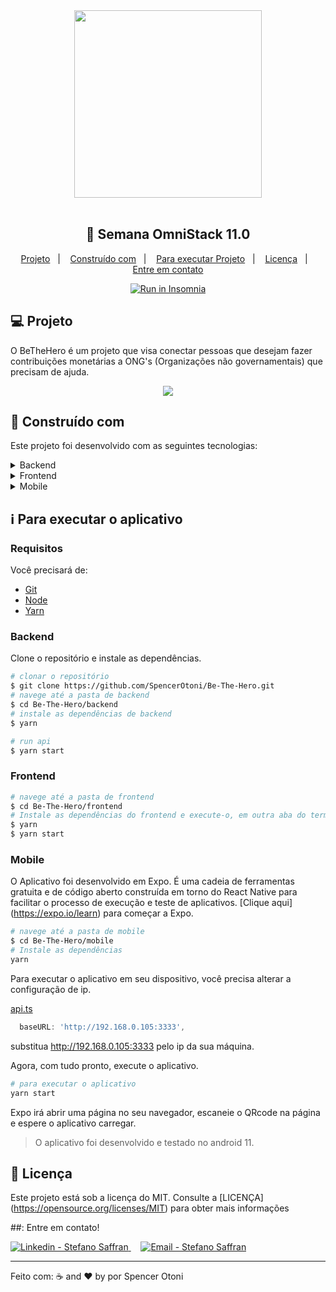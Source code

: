 <div align="center">
   <img src="https://res.cloudinary.com/stefanosaffran/image/upload/v1585169085/adouxx0pljljlfdvlhhd.svg" width="300"/>
</div>

<br />

<h2 align="center">
   🚀 Semana OmniStack 11.0
</h2>

<!-- <p align="center">
  <img alt="Project programing languages count" src="https://img.shields.io/github/languages/count/StefanoSaffran/ecoleta?color=34cb79">
   <img alt="Repository size" src="https://img.shields.io/github/repo-size/StefanoSaffran/ecoleta?color=34cb79">
  <img alt="Last commit on GitHub" src="https://img.shields.io/github/last-commit/StefanoSaffran/ecoleta?color=34cb79">
  <img alt="Made by Stefano" src="https://img.shields.io/badge/made%20by-StefanoSaffran-%20?color=34cb79">
  <img alt="Project top programing language" src="https://img.shields.io/github/languages/top/StefanoSaffran/ecoleta?color=34cb79">
  <img alt="GitHub license" src="https://img.shields.io/github/license/StefanoSaffran/ecoleta?color=34cb79">
</p> 

-->

<p align="center">
  <a href="#computer-project">Projeto</a>&nbsp;&nbsp;&nbsp;|&nbsp;&nbsp;&nbsp;
  <a href="#rocket-built-with">Construído com</a>&nbsp;&nbsp;&nbsp;|&nbsp;&nbsp;&nbsp;
  <a href="#information_source-how-to-run">Para executar Projeto</a>&nbsp;&nbsp;&nbsp;|&nbsp;&nbsp;&nbsp;
  <a href="#memo-license">Licença</a>&nbsp;&nbsp;&nbsp;|&nbsp;&nbsp;&nbsp;
  <a href="#mailbox_with_mail-get-in-touch">Entre em contato</a>
  </p>

<p align="center">
  <a href="https://insomnia.rest/run/?label=Run%20in%20Insomnia&uri=https%3A%2F%2Fraw.githubusercontent.com%2FStefanoSaffran%2Fecoleta%2Fmaster%2FInsomnia_2020-06-06.json" target="_blank"><img src="https://insomnia.rest/images/run.svg" alt="Run in Insomnia">
  </a>
</p>

## :computer: Projeto  

 O BeTheHero é um projeto que visa conectar pessoas que desejam fazer contribuições monetárias a ONG's (Organizações não governamentais) que precisam de ajuda.

 <p align="center">
 <img src="https://res.cloudinary.com/stefanosaffran/image/upload/v1585399751/Omnistack/mehj7vvtwwnzyxgqc4em.gif">
</p>

## :rocket: Construído com

Este projeto foi desenvolvido com as seguintes tecnologias:

<details>
  <summary>Backend</summary>

-   [Node.js](https://nodejs.org/)
-   [Express](https://expressjs.com/)
-   [knex](https://knexjs.org/)
-   [sqlite3](https://sqlite.org/index.html)
-   [Cors](https://www.npmjs.com/package/cors)
-   [VS Code](https://code.visualstudio.com/)

</details>

<details>
  <summary>Frontend</summary>

-   [React](https://pt-br.reactjs.org/)
-   [Styled Components](https://styled-components.com/)
-   [Axios](https://www.npmjs.com/package/axios)
-   [React Icons](https://react-icons.netlify.com/#/)
-   [ESLint](https://eslint.org/)
-   [VS Code](https://code.visualstudio.com/)

</details>

<details>
  <summary>Mobile</summary>

-   [React](https://pt-br.reactjs.org/)
-   [React Native](https://reactnative.dev/)
-   [Expo](https://expo.io/learn)
-   [Styled Components](https://styled-components.com/)
-   [React Navigation](https://reactnavigation.org/)
-   [Axios](https://www.npmjs.com/package/axios)
-   [Expo Mail Composer](https://docs.expo.io/versions/latest/sdk/mail-composer/)
-   [VS Code](https://code.visualstudio.com/)

</details>

## :information_source: Para executar o aplicativo

### Requisitos

Você precisará de:
* [Git](https://git-scm.com)
* [Node](https://nodejs.org/)
* [Yarn](https://yarnpkg.com/) 

### Backend
Clone o repositório e instale as dependências.
```bash
# clonar o repositório
$ git clone https://github.com/SpencerOtoni/Be-The-Hero.git
# navege até a pasta de backend
$ cd Be-The-Hero/backend
# instale as dependências de backend 
$ yarn
```

```bash
# run api
$ yarn start
```

### Frontend

```bash
# navege até a pasta de frontend
$ cd Be-The-Hero/frontend
# Instale as dependências do frontend e execute-o, em outra aba do terminal. 
$ yarn
$ yarn start
```

### Mobile

O Aplicativo foi desenvolvido em Expo. É uma cadeia de ferramentas gratuita e de código aberto construída em torno do React Native para facilitar o processo de execução e teste de aplicativos. [Clique aqui] (https://expo.io/learn) para começar a Expo.

```bash
# navege até a pasta de mobile
$ cd Be-The-Hero/mobile
# Instale as dependências
yarn
```

Para executar o aplicativo em seu dispositivo, você precisa alterar a configuração de ip.

[api.ts](https://github.com/SpencerOtoni/Be-The-Hero/blob/master/mobile/src/services/api.js)
```javascript
  baseURL: 'http://192.168.0.105:3333',
```
substitua http://192.168.0.105:3333 pelo ip da sua máquina.

Agora, com tudo pronto, execute o aplicativo.

```bash
# para executar o aplicativo
yarn start
```
Expo irá abrir uma página no seu navegador, escaneie o QRcode na página e espere o aplicativo carregar.

> O aplicativo foi desenvolvido e testado no android 11.
## :memo: Licença

Este projeto está sob a licença do MIT. Consulte a [LICENÇA] (https://opensource.org/licenses/MIT) para obter mais informações

##: Entre em contato!

<a href="https://www.linkedin.com/in/spencer-otoni-desenvolvedor/" target="_blank" >
  <img alt="Linkedin - Stefano Saffran" src="https://img.shields.io/badge/Linkedin--%23F8952D?style=social&logo=linkedin">
</a>&nbsp;&nbsp;&nbsp;
<a href="mailto:sspencerotoni@gmail.com" target="_blank" >
  <img alt="Email - Stefano Saffran" src="https://img.shields.io/badge/Email--%23F8952D?style=social&logo=gmail">
</a> 

---

Feito com: ☕ and ❤️ by por Spencer Otoni
